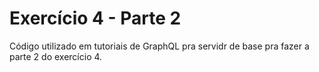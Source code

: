 # Exercício 4 - Parte 2

Código utilizado em tutoriais de GraphQL pra servidr de base pra fazer a parte 2 do exercício 4.
